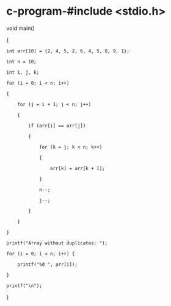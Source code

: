 # c-program-#include <stdio.h>

void main()

{

    int arr[10] = {2, 4, 5, 2, 6, 4, 5, 8, 9, 1};

    int n = 10;

    int i, j, k;

    for (i = 0; i < n; i++) 

    {

        for (j = i + 1; j < n; j++)

        {

            if (arr[i] == arr[j])

            {

                for (k = j; k < n; k++) 

                {

                    arr[k] = arr[k + 1];

                }

                n--; 

                j--; 

            }

        }

    }

    printf("Array without duplicates: ");

    for (i = 0; i < n; i++) {

        printf("%d ", arr[i]);

    }

    printf("\n");

}
